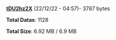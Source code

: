 [**tDU2hz2X**](/data/tDU2hz2X.txt) (22/12/22 - 04:57)- 3787 bytes

**Total Datas**: 1128

**Total Size**: 6.92 MB / 6.9 MB